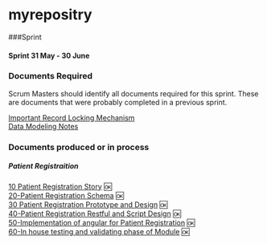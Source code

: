 # myrepositry


###Sprint

#### Sprint 31 May - 30 June
### Documents Required 
Scrum Masters should identify all documents required for this sprint. These are documents that were probably completed in a previous sprint. 

[Important Record Locking Mechanism](Record-Locking-Mechanism)  
[Data Modeling Notes](Data-Modeling-Notes)  

### Documents produced or in process   

##### Patient Registraition  
[10 Patient Registration Story](https://github.com/muzammilahmed/myrepositry/wiki/10---Patient-Registration-Story) :ok:  
[20-Patient Registration Schema](https://github.com/muzammilahmed/myrepositry/wiki/20-Patient-Registration-Schema) :ok:       
[30 Patient Registration Prototype and Design](https://github.com/muzammilahmed/myrepositry/wiki/30-Patient-Resgistration-Design) :ok:  
[40-Patient Registration Restful and Script Design](https://github.com/muzammilahmed/myrepositry/wiki/40-Patient-Resgistration-Restful-Services) :ok:      
[50-Implementation of angular for Patient Registration](https://github.com/muzammilahmed/myrepositry/issues/1) :ok:  
[60-In house testing and validating phase of Module](https://github.com/muzammilahmed/issues/94) :ok:  
